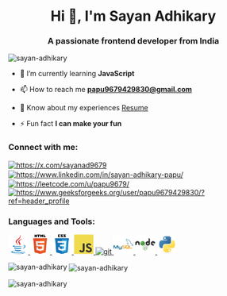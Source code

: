 <h1 align="center">Hi 👋, I'm Sayan Adhikary</h1>
<h3 align="center">A passionate frontend developer from India</h3>

<p align="left"> <img src="https://komarev.com/ghpvc/?username=sayan-adhikary&label=Profile%20views&color=0e75b6&style=flat" alt="sayan-adhikary" /> </p>



- 🌱 I’m currently learning **JavaScript**

- 📫 How to reach me **papu9679429830@gmail.com**

- 📄 Know about my experiences [Resume](https://drive.google.com/file/d/1oSf3_pUuV1OB1m48QsbIJfuYrkyCKx6w/view?usp=sharing)

- ⚡ Fun fact **I can make your fun**

<h3 align="left">Connect with me:</h3>
<p align="left">
<a href="https://x.com/SayanAd9679" target="blank"><img align="center" src="https://raw.githubusercontent.com/rahuldkjain/github-profile-readme-generator/master/src/images/icons/Social/twitter.svg" alt="https://x.com/sayanad9679" height="30" width="40" /></a> 
<a href="https://www.linkedin.com/in/sayan-adhikary-papu/" target="blank"><img align="center" src="https://raw.githubusercontent.com/rahuldkjain/github-profile-readme-generator/master/src/images/icons/Social/linked-in-alt.svg" alt="https://www.linkedin.com/in/sayan-adhikary-papu/" height="30" width="40" /></a>
<a href="https://leetcode.com/u/papu9679/" target="blank"><img align="center" src="https://raw.githubusercontent.com/rahuldkjain/github-profile-readme-generator/master/src/images/icons/Social/leet-code.svg" alt="https://leetcode.com/u/papu9679/" height="30" width="40" /></a>
<a href="https://www.geeksforgeeks.org/user/papu9679429830/" target="blank"><img align="center" src="https://raw.githubusercontent.com/rahuldkjain/github-profile-readme-generator/master/src/images/icons/Social/geeks-for-geeks.svg" alt="https://www.geeksforgeeks.org/user/papu9679429830/?ref=header_profile" height="30" width="40" /></a>
</p>

<h3 align="left">Languages and Tools:</h3>
<p align="left"> 
<a href="https://www.codewithharry.com/tutorial/java/" target="_blank" rel="noreferrer"> <img src="https://raw.githubusercontent.com/devicons/devicon/master/icons/java/java-original.svg" alt="java" width="40" height="40"/> </a> 
<a href="https://www.codewithharry.com/tutorial/html-home/" target="_blank" rel="noreferrer"> <img src="https://raw.githubusercontent.com/devicons/devicon/master/icons/html5/html5-original-wordmark.svg" alt="html5" width="40" height="40"/> </a> 
<a href="https://www.codewithharry.com/tutorial/css-home/" target="_blank" rel="noreferrer"> <img src="https://raw.githubusercontent.com/devicons/devicon/master/icons/css3/css3-original-wordmark.svg" alt="css3" width="40" height="40"/> </a> 
<a href="https://github.com/sayan-adhikary/JavaScript" target="_blank" rel="noreferrer"> <img src="https://raw.githubusercontent.com/devicons/devicon/master/icons/javascript/javascript-original.svg" alt="javascript" width="40" height="40"/> </a> 
<a href="https://git-scm.com/" target="_blank" rel="noreferrer"> <img src="https://www.vectorlogo.zone/logos/git-scm/git-scm-icon.svg" alt="git" width="40" height="40"/> </a> 
<a href="https://www.mysql.com/" target="_blank" rel="noreferrer"> <img src="https://raw.githubusercontent.com/devicons/devicon/master/icons/mysql/mysql-original-wordmark.svg" alt="mysql" width="40" height="40"/> </a> 
<a href="https://nodejs.org" target="_blank" rel="noreferrer"> <img src="https://raw.githubusercontent.com/devicons/devicon/master/icons/nodejs/nodejs-original-wordmark.svg" alt="nodejs" width="40" height="40"/> </a> 
<a href="https://www.codewithharry.com/tutorial/python/" target="_blank" rel="noreferrer"> <img src="https://raw.githubusercontent.com/devicons/devicon/master/icons/python/python-original.svg" alt="python" width="40" height="40"/> </a> </p>

<p><img align="left" src="https://github-readme-stats.vercel.app/api/top-langs?username=sayan-adhikary&show_icons=true&locale=en&layout=compact" alt="sayan-adhikary" /></p>

<p>&nbsp;<img align="center" src="https://github-readme-stats.vercel.app/api?username=sayan-adhikary&show_icons=true&locale=en" alt="sayan-adhikary" /></p>

<p><img align="center" src="https://github-readme-streak-stats.herokuapp.com/?user=sayan-adhikary&" alt="sayan-adhikary" /></p>
